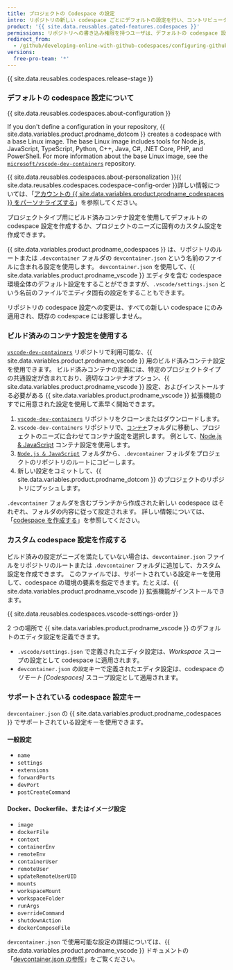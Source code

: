 ```yaml
---
title: プロジェクトの Codespace の設定
intro: リポジトリの新しい codespace ごとにデフォルトの設定を行い、コントリビューターがオンライン開発環境で必要なすべてのツールと設定を確実に行えるようにすることができます。
product: '{{ site.data.reusables.gated-features.codespaces }}'
permissions: リポジトリへの書き込み権限を持つユーザは、デフォルトの codespace 設定を作成または編集できます。
redirect_from:
  - /github/developing-online-with-github-codespaces/configuring-github-codespaces-for-your-project
versions:
  free-pro-team: '*'
---
```


{{ site.data.reusables.codespaces.release-stage }}

### デフォルトの codespace 設定について

{{ site.data.reusables.codespaces.about-configuration }}

If you don't define a configuration in your repository, {{ site.data.variables.product.prodname_dotcom }} creates a codespace with a base Linux image. The base Linux image includes tools for Node.js, JavaScript, TypeScript, Python, C++, Java, C#, .NET Core, PHP, and PowerShell. For more information about the base Linux image, see the [`microsoft/vscode-dev-containers`](https://github.com/microsoft/vscode-dev-containers/tree/master/containers/codespaces-linux) repository.

{{ site.data.reusables.codespaces.about-personalization }}{{ site.data.reusables.codespaces.codespace-config-order }}詳しい情報については、「[アカウントの {{ site.data.variables.product.prodname_codespaces }} をパーソナライズする](/github/developing-online-with-codespaces/personalizing-codespaces-for-your-account)」を参照してください。

プロジェクトタイプ用にビルド済みコンテナ設定を使用してデフォルトの codespace 設定を作成するか、プロジェクトのニーズに固有のカスタム設定を作成できます。

{{ site.data.variables.product.prodname_codespaces }} は、リポジトリのルートまたは `.devcontainer` フォルダの `devcontainer.json` という名前のファイルに含まれる設定を使用します。 `devcontainer.json` を使用して、{{ site.data.variables.product.prodname_vscode }} エディタを含む codespace 環境全体のデフォルト設定をすることができますが、`.vscode/settings.json` という名前のファイルでエディタ固有の設定をすることもできます。

リポジトリの codespace 設定への変更は、すべての新しい codespace にのみ適用され、既存の codespace には影響しません。

### ビルド済みのコンテナ設定を使用する

[`vscode-dev-containers`](https://github.com/microsoft/vscode-dev-containers) リポジトリで利用可能な、{{ site.data.variables.product.prodname_vscode }} 用のビルド済みコンテナ設定を使用できます。 ビルド済みコンテナの定義には、特定のプロジェクトタイプの共通設定が含まれており、適切なコンテナオプション、{{ site.data.variables.product.prodname_vscode }} 設定、およびインストールする必要がある {{ site.data.variables.product.prodname_vscode }} 拡張機能のすでに用意された設定を使用して素早く開始できます。

1. [`vscode-dev-containers`](https://github.com/microsoft/vscode-dev-containers) リポジトリをクローンまたはダウンロードします。
1. `vscode-dev-containers` リポジトリで、[`コンテナ`](https://github.com/microsoft/vscode-dev-containers/tree/master/containers)フォルダに移動し、プロジェクトのニーズに合わせてコンテナ設定を選択します。 例として、[Node.js & JavaScript](https://aka.ms/vscode-dev-containers/definitions/node) コンテナ設定を使用します。
1. [`Node.js & JavaScript`](https://aka.ms/vscode-dev-containers/definitions/node) フォルダから、`.devcontainer` フォルダをプロジェクトのリポジトリのルートにコピーします。
1. 新しい設定をコミットして、{{ site.data.variables.product.prodname_dotcom }} のプロジェクトのリポジトリにプッシュします。

`.devcontainer` フォルダを含むブランチから作成された新しい codespace はそれぞれ、フォルダの内容に従って設定されます。 詳しい情報については、「[codespace を作成する](/github/developing-online-with-codespaces/creating-a-codespace)」を参照してください。

### カスタム codespace 設定を作成する

ビルド済みの設定がニーズを満たしていない場合は、`devcontainer.json` ファイルをリポジトリのルートまたは `.devcontainer` フォルダに追加して、カスタム設定を作成できます。 このファイルでは、サポートされている設定キーを使用して、codespace の環境の要素を指定できます。たとえば、{{ site.data.variables.product.prodname_vscode }} 拡張機能がインストールできます。

{{ site.data.reusables.codespaces.vscode-settings-order }}

2 つの場所で {{ site.data.variables.product.prodname_vscode }} のデフォルトのエディタ設定を定義できます。

* `.vscode/settings.json` で定義されたエディタ設定は、_Workspace_ スコープの設定として codespace に適用されます。
* `devcontainer.json` の`設定`キーで定義されたエディタ設定は、codespace の _リモート [Codespaces]_ スコープ設定として適用されます。

### サポートされている codespace 設定キー

`devcontainer.json` の {{ site.data.variables.product.prodname_codespaces }} でサポートされている設定キーを使用できます。

#### 一般設定

- `name`
- `settings`
- `extensions`
- `forwardPorts`
- `devPort`
- `postCreateCommand`

#### Docker、Dockerfile、またはイメージ設定

- `image`
- `dockerFile`
- `context`
- `containerEnv`
- `remoteEnv`
- `containerUser`
- `remoteUser`
- `updateRemoteUserUID`
- `mounts`
- `workspaceMount`
- `workspaceFolder`
- `runArgs`
- `overrideCommand`
- `shutdownAction`
- `dockerComposeFile`

`devcontainer.json` で使用可能な設定の詳細については、{{ site.data.variables.product.prodname_vscode }} ドキュメントの「[devcontainer.json の参照](https://aka.ms/vscode-remote/devcontainer.json)」をご覧ください。
